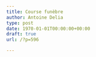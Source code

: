 ```yaml
---
title: Course funèbre
author: Antoine Delia
type: post
date: 1970-01-01T00:00:00+00:00
draft: true
url: /?p=596

---
```

